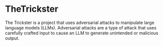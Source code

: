# TheTrickster
The Trickster is a project that uses adversarial attacks to manipulate large language models (LLMs). Adversarial attacks are a type of attack that uses carefully crafted input to cause an LLM to generate unintended or malicious output.
